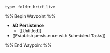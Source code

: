 
 
```ccard
type: folder_brief_live
```
 
%% Begin Waypoint %%
- **AD Persistence**
	- [[Untitled]]
- [[Establish persistence with Scheduled Tasks]]

%% End Waypoint %%
